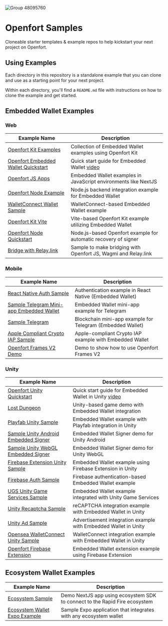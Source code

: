 ![Group 48095760](https://github.com/user-attachments/assets/ce49cf85-7e38-4ff5-9ff0-05042667a3d8)

# Openfort Samples

Cloneable starter templates & example repos to help kickstart your next project on Openfort.

## Using Examples

Each directory in this repository is a standalone example that you can clone and use as a starting point for your next project.

Within each directory, you'll find a `README.md` file with instructions on how to clone the example and get started.


## Embedded Wallet Examples

### Web

| Example Name                                                                                                              | Description                                                                                     | 
| ------------------------------------------------------------------------------------------------------------------------ | ----------------------------------------------------------------------------------------------- |
| [Openfort Kit Examples](https://github.com/openfort-xyz/openfort-kit/tree/main/examples)                                    | Collection of Embedded Wallet examples using Openfort Kit                                        |
| [Openfort Embedded Wallet Quickstart](https://github.com/smarthug/openfort-embedded-wallet-quickstart)            | Quick start guide for Embedded Wallet [video](https://youtu.be/IZ7-bLpvTPA?si=sK7LOOUfZ4GgOxrs) 
| [Openfort JS Apps](https://github.com/openfort-xyz/openfort-js/tree/main/examples/apps)                                     | Embedded Wallet examples in JavaScript environments like NextJS                                  |
| [Openfort Node Example](https://github.com/openfort-xyz/openfort-node/tree/main/example)                                    | Node.js backend integration example for Embedded Wallet                                         |
| [WalletConnect Wallet Sample](https://github.com/openfort-xyz/walletconnect-wallet-sample)                                 | WalletConnect-based Embedded Wallet example                                                     |
| [Openfort Kit Vite](https://github.com/smarthug/openfort-kit-vite)                                               | Vite-based Openfort Kit example utilizing Embedded Wallet                                       |
| [Openfort Node Quickstart](https://github.com/smarthug/openfort-node-sample)                                         | Node.js-based Openfort example for automatic recovery of signer                                        |                                                          |
| [Bridge with Relay.link](https://github.com/openfort-xyz/reservoir0x-relay-embeddedwallet)  | Sample to make bridging with Openfort JS, Wagmi and Relay.link | 
### Mobile

| Example Name                                                                                                              | Description                                                                                     | 
| ------------------------------------------------------------------------------------------------------------------------ | ----------------------------------------------------------------------------------------------- |
| [React Native Auth Sample](https://github.com/openfort-xyz/react-native-auth-sample)                                        | Authentication example in React Native (Embedded Wallet)                                         |
| [Sample Telegram Mini-app Embedded Wallet](https://github.com/openfort-xyz/sample-telegram-mini-app-Embedded-Wallet)        | Embedded Wallet mini-app example for Telegram                                                   |
| [Sample Telegram](https://github.com/openfort-xyz/sample-telegram)                                                          | Blockchain mini-app example for Telegram (Embedded Wallet)                                      |
| [Apple Compliant Crypto IAP Sample](https://github.com/openfort-xyz/apple-compliant-crypto-iap-sample)                     | Apple-compliant Crypto IAP example with Embedded Wallet                                         |
| [Openfort Frames V2 Demo](https://github.com/smarthug/openfort-frames-v2-demo) | Demo to show how to use Openfort Frames V2 |

### Unity

| Example Name                                                                                                              | Description                                                                                     | 
| ------------------------------------------------------------------------------------------------------------------------ | ----------------------------------------------------------------------------------------------- |
| [Openfort Unity Quickstart](https://github.com/smarthug/openfort-unity-quickstart)                               | Quick start guide for Embedded Wallet in Unity   [video](https://youtu.be/IZ7-bLpvTPA?si=sK7LOOUfZ4GgOxrs)
| [Lost Dungeon](https://github.com/openfort-xyz/lost-dungeon)                                                               | Unity-based game demo with Embedded Wallet integration                                          |
| [Playfab Unity Sample](https://github.com/openfort-xyz/playfab-unity-sample)                                               | Embedded Wallet example with Playfab integration in Unity                                       |
| [Sample Unity Android Embedded Signer](https://github.com/openfort-xyz/sample-unity-android-embedded-signer)                | Embedded Wallet Signer demo for Unity Android                                                   |
| [Sample Unity WebGL Embedded Signer](https://github.com/openfort-xyz/sample-unity-webgl-embedded-signer)                    | Embedded Wallet Signer demo for Unity WebGL                                                     |
| [Firebase Extension Unity Sample](https://github.com/openfort-xyz/firebase-extension-unity-sample)                          | Embedded Wallet example using Firebase Extension in Unity                                       |
| [Firebase Auth Sample](https://github.com/openfort-xyz/firebase-auth-sample)                                                | Firebase authentication-based Embedded Wallet example                                           |
| [UGS Unity Game Services Sample](https://github.com/openfort-xyz/ugs-unity-game-services-sample)                           | Embedded Wallet example integrated with Unity Game Services                                     |
| [Unity Recaptcha Sample](https://github.com/openfort-xyz/unity-recaptcha-sample)                                           | reCAPTCHA integration example with Embedded Wallet in Unity                                     |
| [Unity Ad Sample](https://github.com/openfort-xyz/unity-ad-sample)                                                         | Advertisement integration example with Embedded Wallet in Unity                                  |
| [Opensea WalletConnect Unity Sample](https://github.com/openfort-xyz/opensea-walletconnect-unity-sample)                   | WalletConnect integration example with Embedded Wallet in Unity                                  |
| [Openfort Firebase Extension](https://github.com/openfort-xyz/openfort-firebase-extension)                                 | Embedded Wallet extension example using Firebase Extension                                       |
                                               


## Ecosystem Wallet Examples

| Example Name                                                                                                              | Description                                                                                     | 
| ------------------------------------------------------------------------------------------------------------------------ | ----------------------------------------------------------------------------------------------- |
| [Ecosystem Sample](https://github.com/openfort-xyz/ecosystem-sample)                                                         | Demo NextJS app using ecosystem SDK to connect to the Rapid Fire ecosystem                       |
| [Ecosystem Wallet Expo Example](https://github.com/openfort-xyz/ecosystem-wallet-expo-example)                              | Sample Expo application that integrates with any ecosystem wallet                                |
